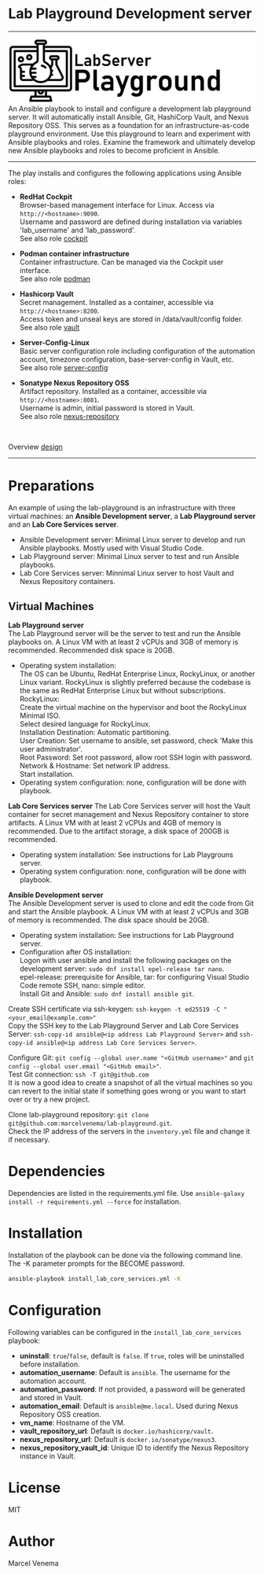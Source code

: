 # Lab Playground Development server

***

<img src="media/banner_lab.png" align="left"/>
An Ansible playbook to install and configure a development lab playground server. It will automatically install Ansible, Git, HashiCorp Vault, and Nexus Repository OSS. This serves as a foundation for an infrastructure-as-code playground environment. Use this playground to learn and experiment with Ansible playbooks and roles. Examine the framework and ultimately develop new Ansible playbooks and roles to become proficient in Ansible.

***

The play installs and configures the following applications using Ansible roles:

- **RedHat Cockpit**<br/>
  Browser-based management interface for Linux. Access via `http://<hostname>:9090`.<br/>
  Username and password are defined during installation via variables 'lab_username' and 'lab_password'.<br/>
  See also role [cockpit](roles/cockpit/README.md)<br/>

- **Podman container infrastructure**<br/>
  Container infrastructure. Can be managed via the Cockpit user interface.<br/>
  See also role [podman](roles/podman/README.md)<br/>

- **Hashicorp Vault**<br/>
  Secret management. Installed as a container, accessible via `http://<hostname>:8200`.<br/>
  Access token and unseal keys are stored in /data/vault/config folder.<br/>
  See also role [vault](roles/vault/README.md)<br/>

- **Server-Config-Linux**<br/>
  Basic server configuration role including configuration of the automation account, timezone configuration, base-server-config in Vault, etc.<br/>
  See also role [server-config](roles/server-config/README.md)<br/>

- **Sonatype Nexus Repository OSS**<br/>
  Artifact repository. Installed as a container, accessible via `http://<hostname>:8081`.<br/>
  Username is admin, initial password is stored in Vault.<br/>
  See also role [nexus-repository](roles/nexus-repository/README.md)<br/>
<br/>

Overview [design](docs/DESIGN.md)<br/>

***

# Preparations
An example of using the lab-playground is an infrastructure with three virtual machines: an **Ansible Development server**, a **Lab Playground server** and an **Lab Core Services server**.<br/>
- Ansible Development server: Minimal Linux server to develop and run Ansible playbooks. Mostly used with Visual Studio Code. <br/>
- Lab Playground server: Minimal Linux server to test and run Ansible playbooks.<br/>
- Lab Core Services server: Minnimal Linux server to host Vault and Nexus Repository containers.<br/>


## Virtual Machines

**Lab Playground server**<br/>
The Lab Playground server will be the server to test and run the Ansible playbooks on. A Linux VM with at least 2 vCPUs and 3GB of memory is recommended. Recommended disk space is 20GB.<br/>
- Operating system installation:<br/> The OS can be Ubuntu, RedHat Enterprise Linux, RockyLinux, or another Linux variant. RockyLinux is slightly preferred because the codebase is the same as RedHat Enterprise Linux but without subscriptions.<br>
RockyLinux:<br/>
Create the virtual machine on the hypervisor and boot the RockyLinux Minimal ISO.<br/>
Select desired language for RockyLinux.<br/>
Installation Destination: Automatic partitioning.<br/>
User Creation: Set username to ansible, set password, check 'Make this user administrator'.<br/>
Root Password: Set root password, allow root SSH login with password.<br/>
Network & Hostname: Set network IP address.<br/>
Start installation.<br/>
- Operating system configuration: none, configuration will be done with playbook.<br/>


**Lab Core Services server**
The Lab Core Services server will host the Vault container for secret management and Nexus Repository container to store artifacts. A Linux VM with at least 2 vCPUs and 4GB of memory is recommended. Due to the artifact storage, a disk space of 200GB is recommended.<br/>
- Operating system installation: See instructions for Lab Playgrouns server.<br/>
- Operating system configuration: none, configuration will be done with playbook.<br/>


**Ansible Development server**<br/>
The Ansible Development server is used to clone and edit the code from Git and start the Ansible playbook. A Linux VM with at least 2 vCPUs and 3GB of memory is recommended. The disk space should be 20GB.<br/>
- Operating system installation: See instructions for Lab Playground server.<br/>
- Configuration after OS installation:<br/>
Logon with user ansible and install the following packages on the development server: `sudo dnf install epel-release tar nano`.<br/>
epel-release: prerequisite for Ansible, tar: for configuring Visual Studio Code remote SSH, nano: simple editor.<br/>
Install Git and Ansible: `sudo dnf install ansible git`.<br/>

Create SSH certificate via ssh-keygen: `ssh-keygen -t ed25519 -C "<your_email@example.com>"`<br/>
Copy the SSH key to the Lab Playground Server and Lab Core Services Server: `ssh-copy-id ansible@<ip address Lab Playground Server>` and `ssh-copy-id ansible@<ip address Lab Core Services Server>`.<br/> 

Configure Git: `git config --global user.name "<GitHub username>"` and `git config --global user.email "<GitHub email>"`.<br/>
Test Git connection: `ssh -T git@github.com`<br/>
It is now a good idea to create a snapshot of all the virtual machines so you can revert to the initial state if something goes wrong or you want to start over or try a new project.<br/>  

Clone lab-playground repository: `git clone git@github.com:marcelvenema/lab-playground.git`.<br/>
Check the IP address of the servers in the `inventory.yml` file and change it if necessary.<br/>


# Dependencies
Dependencies are listed in the requirements.yml file. Use `ansible-galaxy install -r requirements.yml --force` for installation.<br/>


# Installation
Installation of the playbook can be done via the following command line. The -K parameter prompts for the BECOME password.<br/>
```bash
ansible-playbook install_lab_core_services.yml -K
```


# Configuration
Following variables can be configured in the `install_lab_core_services` playbook:

- **uninstall**: `true`/`false`, default is `false`. If `true`, roles will be uninstalled before installation.
- **automation_username**: Default is `ansible`. The username for the automation account.
- **automation_password**: If not provided, a password will be generated and stored in Vault.
- **automation_email**: Default is `ansible@me.local`. Used during Nexus Repository OSS creation.
- **vm_name**: Hostname of the VM.
- **vault_repository_url**: Default is `docker.io/hashicorp/vault`.
- **nexus_repository_url**: Default is `docker.io/sonatype/nexus3`.
- **nexus_repository_vault_id**: Unique ID to identify the Nexus Repository instance in Vault.

# License
MIT<br/>


# Author
Marcel Venema<br/>
